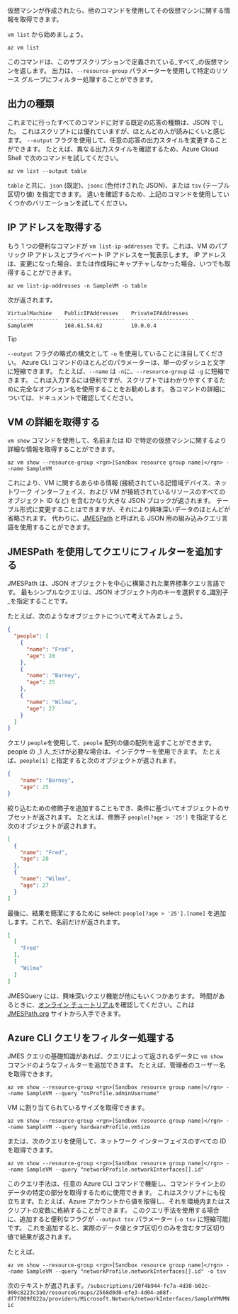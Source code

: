 仮想マシンが作成されたら、他のコマンドを使用してその仮想マシンに関する情報を取得できます。

`vm list` から始めましょう。

```azurecli
az vm list
```

このコマンドは、このサブスクリプションで定義されている_すべて_の仮想マシンを返します。 出力は、`--resource-group` パラメーターを使用して特定のリソース グループにフィルター処理することができます。 

## <a name="output-types"></a>出力の種類
これまでに行ったすべてのコマンドに対する既定の応答の種類は、JSON でした。 これはスクリプトには優れていますが、ほとんどの人が読みにくいと感じます。 `--output` フラグを使用して、任意の応答の出力スタイルを変更することができます。 たとえば、異なる出力スタイルを確認するため、Azure Cloud Shell で次のコマンドを試してください。

```azurecli
az vm list --output table
```

`table` と共に、`json` (既定)、`jsonc` (色付けされた JSON)、または `tsv` (テーブル区切り値) を指定できます。 違いを確認するため、上記のコマンドを使用していくつかのバリエーションを試してください。

## <a name="getting-the-ip-address"></a>IP アドレスを取得する

もう 1 つの便利なコマンドが `vm list-ip-addresses` です。これは、VM のパブリック IP アドレスとプライベート IP アドレスを一覧表示します。 IP アドレスは、変更になった場合、または作成時にキャプチャしなかった場合、いつでも取得することができます。

```azurecli
az vm list-ip-addresses -n SampleVM -o table
```

次が返されます。

```
VirtualMachine    PublicIPAddresses    PrivateIPAddresses
----------------  -------------------  --------------------
SampleVM          168.61.54.62         10.0.0.4
```

> [!TIP]
> `--output` フラグの略式の構文として `-o` を使用していることに注目してください。 Azure CLI コマンドのほとんどのパラメーターは、単一のダッシュと文字に短縮できます。 たとえば、`--name` は `-n`に、`--resource-group` は `-g` に短縮できます。 これは入力するには便利ですが、スクリプトではわかりやすくするために完全なオプション名を使用することをお勧めします。 各コマンドの詳細については、ドキュメントで確認してください。

## <a name="getting-vm-details"></a>VM の詳細を取得する

`vm show` コマンドを使用して、名前または ID で特定の仮想マシンに関するより詳細な情報を取得することができます。

```azurecli
az vm show --resource-group <rgn>[Sandbox resource group name]</rgn> --name SampleVM
```

これにより、VM に関するあらゆる情報 (接続されている記憶域デバイス、ネットワーク インターフェイス、および VM が接続されているリソースのすべてのオブジェクト ID など) を含むかなり大きな JSON ブロックが返されます。 テーブル形式に変更することはできますが、それにより興味深いデータのほとんどが省略されます。 代わりに、[JMESPath](http://jmespath.org/) と呼ばれる JSON 用の組み込みクエリ言語を使用することができます。

## <a name="adding-filters-to-queries-with-jmespath"></a>JMESPath を使用してクエリにフィルターを追加する

JMESPath は、JSON オブジェクトを中心に構築された業界標準クエリ言語です。 最もシンプルなクエリは、JSON オブジェクト内のキーを選択する_識別子_を指定することです。

たとえば、次のようなオブジェクトについて考えてみましょう。

```json
{
  "people": [
    {
      "name": "Fred",
      "age": 28
    },
    {
      "name": "Barney",
      "age": 25
    },
    {
      "name": "Wilma",
      "age": 27
    }
  ]
}
```

クエリ `people`を使用して、`people` 配列の値の配列を返すことができます。 people の _1 人_だけが必要な場合は、インデクサーを使用できます。 たとえば、`people[1]` と指定すると次のオブジェクトが返されます。

```json
{
    "name": "Barney",
    "age": 25
}
```

絞り込むための修飾子を追加することもでき、条件に基づいてオブジェクトのサブセットが返されます。 たとえば、修飾子 `people[?age > '25']` を指定すると次のオブジェクトが返されます。

```json
[
  {
    "name": "Fred",
    "age": 28
  },
  {
    "name": "Wilma",
    "age": 27
  }
]
```

最後に、結果を簡潔にするために select: `people[?age > '25'].[name]` を追加します。これで、名前だけが返されます。

```json
[
  [
    "Fred"
  ],
  [
    "Wilma"
  ]
]
```

JMESQuery には、興味深いクエリ機能が他にもいくつかあります。 時間があるときに、[オンライン チュートリアル](http://jmespath.org/tutorial.html)を確認してください。これは [JMESPath.org](http://jmespath.org/) サイトから入手できます。

## <a name="filtering-our-azure-cli-queries"></a>Azure CLI クエリをフィルター処理する

JMES クエリの基礎知識があれば、クエリによって返されるデータに `vm show` コマンドのようなフィルターを追加できます。 たとえば、管理者のユーザー名を取得できます。

```azurecli
az vm show --resource-group <rgn>[Sandbox resource group name]</rgn> --name SampleVM --query "osProfile.adminUsername"
```

VM に割り当てられているサイズを取得できます。

```azurecli
az vm show --resource-group <rgn>[Sandbox resource group name]</rgn> --name SampleVM --query hardwareProfile.vmSize
```

または、次のクエリを使用して、ネットワーク インターフェイスのすべての ID を取得できます。

```azurecli
az vm show --resource-group <rgn>[Sandbox resource group name]</rgn> --name SampleVM --query "networkProfile.networkInterfaces[].id"
```

このクエリ手法は、任意の Azure CLI コマンドで機能し、コマンドライン上のデータの特定の部分を取得するために使用できます。 これはスクリプトにも役立ちます。たとえば、Azure アカウントから値を取得し、それを環境内またはスクリプトの変数に格納することができます。 このクエリ手法を使用する場合に、追加すると便利なフラグが `--output tsv` パラメーター (`-o tsv` に短縮可能) です。 これを追加すると、実際のデータ値とタブ区切りのみを含むタブ区切り値で結果が返されます。

たとえば、

```azurecli
az vm show --resource-group <rgn>[Sandbox resource group name]</rgn> --name SampleVM --query "networkProfile.networkInterfaces[].id" -o tsv
```

次のテキストが返されます。`/subscriptions/20f4b944-fc7a-4d38-b02c-900c8223c3a0/resourceGroups/2568d0d0-efe3-4d04-a08f-df7f009f822a/providers/Microsoft.Network/networkInterfaces/SampleVMVMNic`
